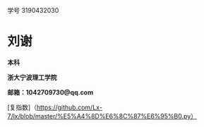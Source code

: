 学号 3190432030   

  <tr>
    <td width="75%">
      <h1>刘谢</h1>
      <p><b>本科</b></p>
      <p><b>浙大宁波理工学院</b></p>
      <p><b>邮箱：1042709730@qq.com</b></p>
    
  


[复指数]（https://github.com/Lx-7/lx/blob/master/%E5%A4%8D%E6%8C%87%E6%95%B0.py）
